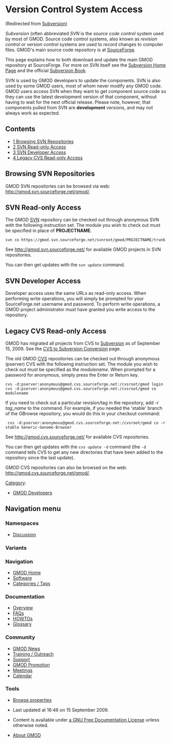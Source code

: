 



<span id="top"></span>




# <span dir="auto">Version Control System Access</span>





(Redirected from
[Subversion](http://gmod.org/mediawiki/index.php?title=Subversion&redirect=no "Subversion"))





*Subversion* (often abbreviated *SVN* is the *source code control*
system used by most of GMOD. Source code control systems, also known as
*revision control* or *version control* systems are used to record
changes to computer files. GMOD's main source code repository is at
<a href="http://gmod.svn.sourceforge.net/" class="external text"
rel="nofollow">SourceForge</a>.

This page explains how to both download and update the main GMOD
repository at SourceForge. For more on SVN itself see the
<a href="http://subversion.tigris.org/" class="external text"
rel="nofollow">Subversion Home Page</a> and the official
<a href="http://svnbook.red-bean.com/" class="external text"
rel="nofollow">Subversion Book</a>.

SVN is used by GMOD developers to update the components. SVN is also
used by some GMOD users, most of whom never modify any GMOD code. GMOD
users access SVN when they want to get component source code so they can
use the latest development version of that component, without having to
wait for the next official release. Please note, however, that
components pulled from SVN are **development** versions, and may not
always work as expected.


## Contents



- [<span class="tocnumber">1</span> <span class="toctext">Browsing SVN
  Repositories</span>](#Browsing_SVN_Repositories)
- [<span class="tocnumber">2</span> <span class="toctext">SVN Read-only
  Access</span>](#SVN_Read-only_Access)
- [<span class="tocnumber">3</span> <span class="toctext">SVN Developer
  Access</span>](#SVN_Developer_Access)
- [<span class="tocnumber">4</span> <span class="toctext">Legacy CVS
  Read-only Access</span>](#Legacy_CVS_Read-only_Access)



## <span id="Browsing_SVN_Repositories" class="mw-headline">Browsing SVN Repositories</span>

GMOD SVN repositories can be browsed via web:
<a href="http://gmod.svn.sourceforge.net/gmod/" class="external free"
rel="nofollow">http://gmod.svn.sourceforge.net/gmod/</a>.

## <span id="SVN_Read-only_Access" class="mw-headline">SVN Read-only Access</span>

The GMOD [SVN](Glossary#SVN "Glossary") repository can be checked out
through anonymous SVN with the following instruction set. The module you
wish to check out must be specified in place of **PROJECTNAME**.

    svn co https://gmod.svn.sourceforge.net/svnroot/gmod/PROJECTNAME/trunk

See <a href="http://gmod.svn.sourceforge.net/" class="external free"
rel="nofollow">http://gmod.svn.sourceforge.net/</a> for available GMOD
projects in SVN repositories.

You can then get updates with the `svn update` command.

## <span id="SVN_Developer_Access" class="mw-headline">SVN Developer Access</span>

Developer access uses the same URLs as read-only access. When performing
write operations, you will simply be prompted for your SourceForge.net
username and password. To perform write operations, a GMOD project
administrator must have granted you write access to the repository.

## <span id="Legacy_CVS_Read-only_Access" class="mw-headline">Legacy CVS Read-only Access</span>



GMOD has migrated all projects from CVS to
<a href="http://subversion.tigris.org/" class="external text"
rel="nofollow">Subversion</a> as of September 15, 2009. See the [CVS to
Subversion
Conversion](CVS_to_Subversion_Conversion "CVS to Subversion Conversion")
page.



The old GMOD [CVS](Glossary#CVS "Glossary") repositories can be checked
out through anonymous (pserver) CVS with the following instruction set.
The module you wish to check out must be specified as the *modulename*.
When prompted for a password for anonymous, simply press the Enter or
Return key.

    cvs -d:pserver:anonymous@gmod.cvs.sourceforge.net:/cvsroot/gmod login
    cvs -d:pserver:anonymous@gmod.cvs.sourceforge.net:/cvsroot/gmod co modulename

If you need to check out a particular revision/tag in the repository,
add *-r tag_name* to the command. For example, if you needed the
'stable' branch of the GBrowse repository, you would do this in your
checkout command:

     cvs -d:pserver:anonymous@gmod.cvs.sourceforge.net:/cvsroot/gmod co -r stable Generic-Genome-Browser

See <a href="http://gmod.cvs.sourceforge.net/" class="external free"
rel="nofollow">http://gmod.cvs.sourceforge.net/</a> for available CVS
repositories.

You can then get updates with the `cvs update -d` command (the `-d`
command tells CVS to get any new directories that have been added to the
repository since the last update).

GMOD CVS repositories can also be browsed on the web:
<a href="http://gmod.cvs.sourceforge.net/gmod/" class="external free"
rel="nofollow">http://gmod.cvs.sourceforge.net/gmod/</a>.




[Category](Special%3ACategories "Special%3ACategories"):

- [GMOD Developers](Category%3AGMOD_Developers "Category%3AGMOD Developers")






## Navigation menu



### Namespaces


- <span id="ca-talk"><a
  href="http://gmod.org/mediawiki/index.php?title=Talk:Version_Control_System_Access&amp;action=edit&amp;redlink=1"
  accesskey="t"
  title="Discussion about the content page [t]">Discussion</a></span>


### 

### Variants[](#)








<a href="Main_Page"
style="background-image: url(../images/GMOD-cogs.png);"
title="Visit the main page"></a>


### Navigation



- <span id="n-GMOD-Home">[GMOD Home](Main_Page)</span>
- <span id="n-Software">[Software](GMOD_Components)</span>
- <span id="n-Categories-.2F-Tags">[Categories /
  Tags](Categories)</span>




### Documentation



- <span id="n-Overview">[Overview](Overview)</span>
- <span id="n-FAQs">[FAQs](Category%3AFAQ)</span>
- <span id="n-HOWTOs">[HOWTOs](Category%3AHOWTO)</span>
- <span id="n-Glossary">[Glossary](Glossary)</span>




### Community



- <span id="n-GMOD-News">[GMOD News](GMOD_News)</span>
- <span id="n-Training-.2F-Outreach">[Training /
  Outreach](Training_and_Outreach)</span>
- <span id="n-Support">[Support](Support)</span>
- <span id="n-GMOD-Promotion">[GMOD Promotion](GMOD_Promotion)</span>
- <span id="n-Meetings">[Meetings](Meetings)</span>
- <span id="n-Calendar">[Calendar](Calendar)</span>




### Tools

- <span id="t-smwbrowselink"><a href="Special%3ABrowse/Version_Control_System_Access"
  rel="smw-browse">Browse properties</a></span>



- <span id="footer-info-lastmod">Last updated at 16:46 on 15 September
  2009.</span>
<!-- - <span id="footer-info-viewcount">125,101 page views.</span> -->
- <span id="footer-info-copyright">Content is available under
  <a href="http://www.gnu.org/licenses/fdl-1.3.html" class="external"
  rel="nofollow">a GNU Free Documentation License</a> unless otherwise
  noted.</span>

<!-- -->

- <span id="footer-places-about">[About
  GMOD](GMOD%3AAbout "GMOD%3AAbout")</span>

<!-- -->




